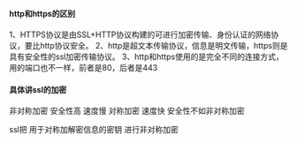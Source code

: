 
#### http和https的区别

1、HTTPS协议是由SSL+HTTP协议构建的可进行加密传输、身份认证的网络协议，要比http协议安全。 
2、http是超文本传输协议，信息是明文传输，https则是具有安全性的ssl加密传输协议。 
3、http和https使用的是完全不同的连接方式，用的端口也不一样，前者是80，后者是443

#### 具体讲ssl的加密

非对称加密 安全性高 速度慢 对称加密 速度快 安全性不如非对称加密

ssl把 用于对称加解密信息的密钥 进行非对称加密 